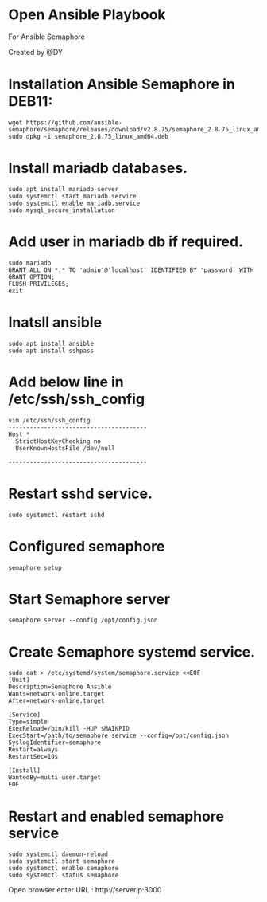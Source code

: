 # Open Ansible Playbook
For Ansible Semaphore

Created by @DY


# Installation Ansible Semaphore in DEB11:
```
wget https://github.com/ansible-semaphore/semaphore/releases/download/v2.8.75/semaphore_2.8.75_linux_amd64.deb
sudo dpkg -i semaphore_2.8.75_linux_amd64.deb
```

# Install mariadb databases. 
```
sudo apt install mariadb-server
sudo systemctl start mariadb.service
sudo systemctl enable mariadb.service
sudo mysql_secure_installation
```
# Add user in mariadb db if required.
```
sudo mariadb
GRANT ALL ON *.* TO 'admin'@'localhost' IDENTIFIED BY 'password' WITH GRANT OPTION;
FLUSH PRIVILEGES;
exit
```

# Inatsll ansible
```
sudo apt install ansible
sudo apt install sshpass
```

# Add below line in /etc/ssh/ssh_config
```
vim /etc/ssh/ssh_config
---------------------------------------
Host *
  StrictHostKeyChecking no
  UserKnownHostsFile /dev/null

---------------------------------------
```
# Restart sshd service.
```
sudo systemctl restart sshd
```

# Configured semaphore
```
semaphore setup
```

# Start Semaphore server
```
semaphore server --config /opt/config.json
```

# Create Semaphore systemd service.
```
sudo cat > /etc/systemd/system/semaphore.service <<EOF
[Unit]
Description=Semaphore Ansible
Wants=network-online.target
After=network-online.target

[Service]
Type=simple
ExecReload=/bin/kill -HUP $MAINPID
ExecStart=/path/to/semaphore service --config=/opt/config.json
SyslogIdentifier=semaphore
Restart=always
RestartSec=10s

[Install]
WantedBy=multi-user.target
EOF
```

# Restart and enabled semaphore service 
```
sudo systemctl daemon-reload
sudo systemctl start semaphore
sudo systemctl enable semaphore
sudo systemctl status semaphore
```

Open browser enter URL :  http://serverip:3000
```
